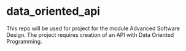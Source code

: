# data_oriented_api
This repo will be used for project for the module Advanced Software Design. The project requires creation of an API with Data Oriented Programming.
